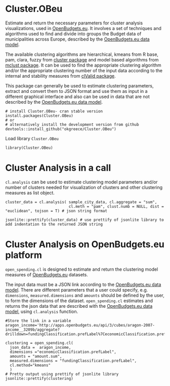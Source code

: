 Cluster.OBeu
============

Εstimate and return the necessary parameters for cluster analysis
visualizations, used in [OpenBudgets.eu](http://openbudgets.eu/). It
involves a set of techniques and algorithms used to find and divide into
groups the Budget data of municipalities across Europe, described by the
[OpenBudgets.eu data model](https://github.com/openbudgets/data-model).

The available clustering algorithms are hierarchical, kmeans from R
base, pam, clara, fuzzy from [cluster
package](https://CRAN.R-project.org/package=cluster) and model based
algorithms from [mclust
package](https://CRAN.R-project.org/package=mclust). It can be used to
find the appropriate clustering algorithm and/or the appropriate
clustering number of the input data according to the internal and
stability measures from [clValid
package](https://CRAN.R-project.org/package=clValid).

This package can generally be used to estimate clustering parameters,
extract and convert them to JSON format and use them as input in a
different graphical interface and also can be used in data that are not
described by the [OpenBudgets.eu data
model](https://github.com/openbudgets/data-model).

    # install Cluster.OBeu- cran stable version
    install.packages(Cluster.OBeu) 
    # or
    # alternatively install the development version from github
    devtools::install_github("okgreece/Cluster.OBeu")

Load library `Cluster.OBeu`

    library(Cluster.OBeu)

Cluster Analysis in a call
==========================

`cl.analysis` can be used to estimate clustering model parameters and/or
number of clusters needed for visualization of clusters and other
clustering measures as list object.

    cluster_data = cl.analysis( sample_city_data, cl.aggregate = "sum", 
                                cl.meth = "pam", clust.numb = NULL, dist = "euclidean", tojson = T) # json string format

    jsonlite::prettify(cluster_data) # use prettify of jsonlite library to add indentation to the returned JSON string

Cluster Analysis on OpenBudgets.eu platform
===========================================

`open_spending.cl` is designed to estimate and return the clustering
model measures of [OpenBudgets.eu](http://openbudgets.eu/) datasets.

The input data must be a JSON link according to the [OpenBudgets.eu data
model](https://github.com/openbudgets/data-model). There are different
parameters that a user could specify, e.g. `dimensions`,
`measured.dimensions` and `amounts` should be defined by the user, to
form the dimensions of the dataset. `open_spending.cl` estimates and
returns the json data that are described with the [OpenBudgets.eu data
model](https://github.com/openbudgets/data-model), using `cl.analysis`
function.

    #Store the link in a variable
    aragon_income='http://apps.openbudgets.eu/api/3/cubes/aragon-2007-income__3209b/aggregate?drilldown=fundingClassification.prefLabel%7CeconomicClassification.prefLabel&aggregates=amount.sum'

    clustering = open_spending.cl(
      json_data =  aragon_income, 
      dimensions ="economicClassification.prefLabel",
      amounts = "amount.sum",
      measured.dimensions = "fundingClassification.prefLabel",
      cl.method="kmeans" 
      )
    # Pretty output using prettify of jsonlite library
    jsonlite::prettify(clustering)
